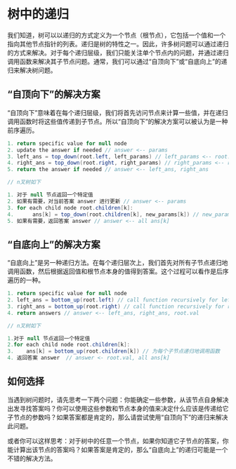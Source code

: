 # 树中的递归

我们知道，树可以以递归的方式定义为一个节点（根节点），它包括一个值和一个指向其他节点指针的列表。递归是树的特性之一。因此，许多树问题可以通过递归的方式来解决。对于每个递归层级，我们只能关注单个节点内的问题，并通过递归调用函数来解决其子节点问题。通常，我们可以通过“自顶向下”或“自底向上”的递归来解决树问题。

## “自顶向下”的解决方案

“自顶向下”意味着在每个递归层级，我们将首先访问节点来计算一些值，并在递归调用函数时将这些值传递到子节点。所以“自顶向下”的解决方案可以被认为是一种前序遍历。

```java
1. return specific value for null node
2. update the answer if needed // answer <-- params
3. left_ans = top_down(root.left, left_params) // left_params <-- root.val, params
4. right_ans = top_down(root.right, right_params) // right_params <-- root.val, params
5. return the answer if needed // answer <-- left_ans, right_ans

// n叉树如下

1. 对于 null 节点返回一个特定值
2. 如果有需要，对当前答案 answer 进行更新 // answer <-- params
3. for each child node root.children[k]:
4.      ans[k] = top_down(root.children[k], new_params[k]) // new_params <-- root.val, params
5. 如果有需要，返回答案 answer // answer <-- all ans[k]
```

## “自底向上”的解决方案

“自底向上”是另一种递归方法。在每个递归层次上，我们首先对所有子节点递归地调用函数，然后根据返回值和根节点本身的值得到答案。这个过程可以看作是后序遍历的一种。

```java
1. return specific value for null node
2. left_ans = bottom_up(root.left) // call function recursively for left child
3. right_ans = bottom_up(root.right) // call function recursively for right child
4. return answers // answer <-- left_ans, right_ans, root.val

// n叉树如下

1.对于 null 节点返回一个特定值
2.for each child node root.children[k]:
3.    ans[k] = bottom_up(root.children[k]) // 为每个子节点递归地调用函数
4. 返回答案 answer  // answer <- root.val, all ans[k]
```

## 如何选择

当遇到树问题时，请先思考一下两个问题：你能确定一些参数，从该节点自身解决出发寻找答案吗？你可以使用这些参数和节点本身的值来决定什么应该是传递给它子节点的参数吗？如果答案都是肯定的，那么请尝试使用“自顶向下”的递归来解决此问题。

或者你可以这样思考：对于树中的任意一个节点，如果你知道它子节点的答案，你能计算出该节点的答案吗？如果答案是肯定的，那么“自底向上”的递归可能是一个不错的解决方法。
